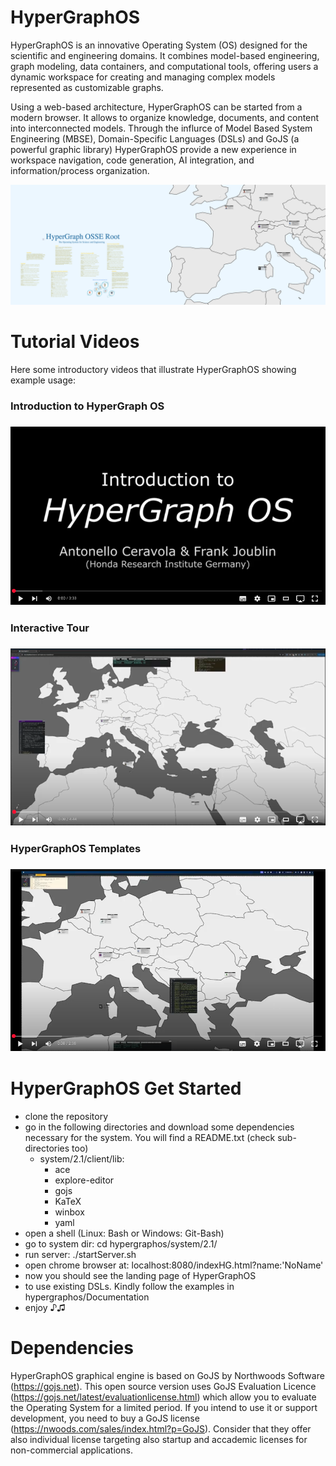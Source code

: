 # HyperGraphOS
HyperGraphOS is an innovative Operating System (OS) designed for the scientific and engineering domains. It combines model-based engineering, graph modeling, data containers, and computational tools, offering users a dynamic workspace for creating and managing complex models represented as customizable graphs. 

Using a web-based architecture, HyperGraphOS can be started from a modern browser. It allows to organize knowledge, documents, and content into interconnected models. Through the influrce of Model Based System Engineering (MBSE), Domain-Specific Languages (DSLs) and GoJS (a powerful graphic library) HyperGraphOS provide a new experience in workspace navigation, code generation, AI integration, and information/process organization.

<div align="center">
  <img src="Documentation/Images/PaperHome.png" alt="JESN">
</div>

# Tutorial Videos
Here some introductory videos that illustrate HyperGraphOS showing example usage:

<h3>Introduction to HyperGraph OS<h3>
<div align="center">
  <a href="https://youtu.be/ZYWSdV1KF0E?si=KZJ2TA4p9U3ki3Ui">
    <img src="Documentation/Videos/Hypergraphos1-1.m4v.png" alt="Introduction to HyperGraph OS">
  </a>
</div>
<h3>Interactive Tour<h3>
<div align="center">
  <a href="https://youtu.be/zUUT2P8JWiQ?si=p0XSm0kyhI_PcmxK">
    <img src="Documentation/Videos/InteractiveTour.png" alt="Introduction to HyperGraph OS">
  </a>
</div>
<h3>HyperGraphOS Templates<h3>
<div align="center">
  <a href="https://youtu.be/gitL1jwjuX0?si=mBt1Yr_UHPpqlF5P">
    <img src="Documentation/Videos/TempalteTour.png" alt="Introduction to HyperGraph OS">
  </a>
</div>


# HyperGraphOS Get Started
- clone the repository
- go in the following directories and download some dependencies necessary for the system. You will find a README.txt (check sub-directories too)
    - system/2.1/client/lib:
        - ace
        - explore-editor
        - gojs
        - KaTeX
        - winbox
        - yaml
- open a shell (Linux: Bash or Windows: Git-Bash)
- go to system dir: cd hypergraphos/system/2.1/
- run server: ./startServer.sh
- open chrome browser at: localhost:8080/indexHG.html?name:'NoName'
- now you should see the landing page of HyperGraphOS
- to use existing DSLs. Kindly follow the examples in hypergraphos/Documentation
- enjoy ♪♫

# Dependencies
HyperGraphOS graphical engine is based on GoJS by Northwoods Software (https://gojs.net).
This open source version uses GoJS Evaluation Licence (https://gojs.net/latest/evaluationlicense.html) which allow you to evaluate the Operating System for a limited period.
If you intend to use it or support development, you need to buy a GoJS license (https://nwoods.com/sales/index.html?p=GoJS). Consider that they offer also individual license targeting also startup and accademic licenses for non-commercial applications.
